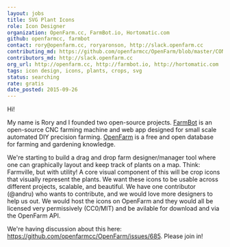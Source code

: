 ```yaml
---
layout: jobs
title: SVG Plant Icons
role: Icon Designer
organization: OpenFarm.cc, FarmBot.io, Hortomatic.com
github: openfarmcc, farmbot
contact: rory@openfarm.cc, roryaronson, http://slack.openfarm.cc
contributing_md: https://github.com/openfarmcc/OpenFarm/blob/master/CONTRIBUTING.md
contributors_md: http://slack.openfarm.cc
org_url: http://openfarm.cc, http://farmbot.io, http://hortomatic.com
tags: icon design, icons, plants, crops, svg
status: searching
rate: gratis
date_posted: 2015-09-26
---
```


Hi!

My name is Rory and I founded two open-source projects.
[FarmBot](http://farmbot.io) is an open-source CNC farming machine and web app designed for small scale automated DIY precision farming.
[OpenFarm](http://openfarm.cc) is a free and open database for farming and gardening knowledge.

We're starting to build a drag and drop farm designer/manager tool where one can graphically layout and keep track of plants on a map.
Think: Farmville, but with utility!
A core visual component of this will be crop icons that visually represent the plants.
We want these icons to be usable across different projects, scalable, and beautiful.
We have one contributor (@andru) who wants to contribute, and we would love more designers to help us out.
We would host the icons on OpenFarm and they would all be licensed very permissively (CC0/MIT) and be avilable for download and via the OpenFarm API.

We're having discussion about this here: https://github.com/openfarmcc/OpenFarm/issues/685.
Please join in!
